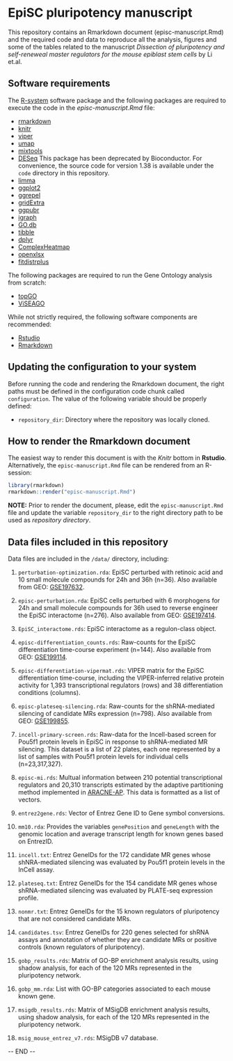 # EpiSC pluripotency manuscript

This repository contains an Rmarkdown document (episc-manuscript.Rmd) and the
required code and data to reproduce all the analysis, figures and some of the
tables related to the manuscript *Dissection of pluripotency and self-reneweal
master regulators for the mouse epiblast stem cells* by Li et.al.


## Software requirements

The [R-system](https://cran.r-project.org/) software package and the following
packages are required to execute the code in the *episc-manuscript.Rmd* file:

- [rmarkdown](https://cran.r-project.org/web/packages/rmarkdown/index.html)
- [knitr](https://cran.r-project.org/web/packages/rmarkdown/index.html)
- [viper](https://www.bioconductor.org/packages/release/bioc/html/viper.html)
- [umap](https://cran.r-project.org/web/packages/umap/index.html)
- [mixtools](https://cran.r-project.org/web/packages/mixtools/index.html)
- [DESeq](https://bioconductor.org/packages/3.10/bioc/html/DESeq.html) This package has been deprecated by Bioconductor. For convenience, the source code for version 1.38 is available under the `code` directory in this repository.
- [limma](https://www.bioconductor.org/packages/release/bioc/html/limma.html)
- [ggplot2](https://cran.r-project.org/web/packages/ggplot2/index.html)
- [ggrepel](https://cran.r-project.org/web/packages/ggrepel/index.html)
- [gridExtra](https://cran.r-project.org/web/packages/gridExtra/)
- [ggpubr](https://cran.r-project.org/web/packages/ggpubr/index.html)
- [igraph](https://igraph.org/r/)
- [GO.db](https://bioconductor.org/packages/release/data/annotation/html/GO.db.html)
- [tibble](https://cran.r-project.org/web/packages/tibble/index.html)
- [dplyr](https://cran.r-project.org/web/packages/dplyr/index.html)
- [ComplexHeatmap](https://bioconductor.org/packages/release/bioc/html/ComplexHeatmap.html)
- [openxlsx](https://cran.r-project.org/web/packages/openxlsx/index.html)
- [fitdistrplus](https://cran.r-project.org/web/packages/fitdistrplus/index.html)



The following packages are required to run the Gene Ontology analysis from scratch:

- [topGO](https://bioconductor.org/packages/release/bioc/html/topGO.html)
- [ViSEAGO](https://bioconductor.org/packages/release/bioc/html/ViSEAGO.html)


While not strictly required, the following software components are
recommended:

- [Rstudio](https://rstudio.com/)
- [Rmarkdown](https://rmarkdown.rstudio.com/)


## Updating the configuration to your system

Before running the code and rendering the Rmarkdown document, the right paths
must be defined in the configuration code chunk called `configuration`.
The value of the following variable should be properly defined:

- `repository_dir`: Directory where the repository was locally cloned.

## How to render the Rmarkdown document

The easiest way to render this document is with the *Knitr* bottom in **Rstudio**.
Alternatively, the `episc-manuscript.Rmd` file can be rendered from an R-session:

```r
library(rmarkdown)
rmarkdown::render("episc-manuscript.Rmd")
```

**NOTE:** Prior to render the document, please, edit the `episc-manuscript.Rmd`
file and update the variable `repository_dir` to the right directory path to be
used as *repository directory*.


## Data files included in this repository

Data files are included in the `/data/` directory, including:

1. `perturbation-optimization.rda`: EpiSC perturbed with retinoic acid and 10 small
molecule compounds for 24h and 36h (n=36). Also available from GEO:
[GSE197632](https://www.ncbi.nlm.nih.gov/geo/query/acc.cgi?acc=GSE197632).

2. `episc-perturbation.rda`: EpiSC cells perturbed with 6 morphogens for 24h and
small molecule compounds for 36h used to reverse engineer the EpiSC interactome (n=276).
Also available from GEO:
[GSE197414](https://www.ncbi.nlm.nih.gov/geo/query/acc.cgi?acc=GSE197414).

3. `EpiSC_interactome.rds`: EpiSC interactome as a regulon-class object.

4. `episc-differentiation_counts.rds`: Raw-counts for the EpiSC differentiation
time-course experiment (n=144). Also available from GEO:
[GSE199114](https://www.ncbi.nlm.nih.gov/geo/query/acc.cgi?acc=GSE199114).

5. `episc-differentiation-vipermat.rds`: VIPER matrix for the EpiSC differentiation
time-course, including the VIPER-inferred relative protein activity for 1,393
transcriptional regulators (rows) and 38 differentiation conditions (columns).

6. `episc-plateseq-silencing.rda`: Raw-counts for the shRNA-mediated silencing
of candidate MRs expression (n=798). Also available from GEO:
[GSE199855](https://www.ncbi.nlm.nih.gov/geo/query/acc.cgi?acc=GSE199855).

7. `incell-primary-screen.rds`: Raw-data for the Incell-based screen for Pou5f1
protein levels in EpiSC in response to shRNA-mediated MR silencing.
This dataset is a list of 22 plates, each one represented by a list of samples
with Pou5f1 protein levels for individual cells (n=23,317,327).

8. `episc-mi.rds`: Multual information between 210 potential transcriptional regulators
and 20,310 transcripts estimated by the adaptive partitioning method implemented in
[ARACNE-AP](https://github.com/califano-lab/ARACNe-AP).
This data is formatted as a list of vectors.

9. `entrez2gene.rds`: Vector of Entrez Gene ID to Gene symbol conversions.

10. `mm10.rda`: Provides the variables `genePosition` and `geneLength` with the
genomic location and average transcript length for known genes based on EntrezID.

11. `incell.txt`: Entrez GeneIDs for the 172 candidate MR genes whose shNRA-mediated
silencing was evaluated by Pou5f1 protein levels in the InCell assay.

12. `plateseq.txt`: Entrez GeneIDs for the 154 candidate MR genes whose
shRNA-mediated silencing was evaluated by PLATE-seq expression profile.

13. `nonmr.txt`: Entrez GeneIDs for the 15 known regulators of pluripotency that
are not considered candidate MRs.

14. `candidates.tsv`: Entrez GeneIDs for 220 genes selected for shRNA assays
and annotation of whether they are candidate MRs or positive controls (known
  regulators of pluripotency).

15. `gobp_results.rds`: Matrix of GO-BP enrichment analysis results, using shadow
analysis, for each of the 120 MRs represented in the pluripotency network.

16. `gobp_mm.rda`: List with GO-BP categories associated to each mouse known gene.

17. `msigdb_results.rds`: Matrix of MSigDB enrichment analysis results, using shadow
analysis, for each of the 120 MRs represented in the pluripotency network.

18. `msig_mouse_entrez_v7.rds`: MSigDB v7 database.


-- END --
